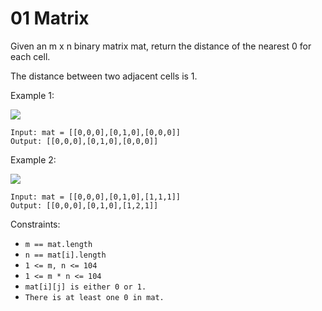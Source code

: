 # 01 Matrix

Given an m x n binary matrix mat, return the distance of the nearest 0 for each cell.

The distance between two adjacent cells is 1.

Example 1:

<img src=https://assets.leetcode.com/uploads/2021/04/24/01-1-grid.jpg />

```
Input: mat = [[0,0,0],[0,1,0],[0,0,0]]
Output: [[0,0,0],[0,1,0],[0,0,0]]
```

Example 2:

<img src=https://assets.leetcode.com/uploads/2021/04/24/01-2-grid.jpg />

```
Input: mat = [[0,0,0],[0,1,0],[1,1,1]]
Output: [[0,0,0],[0,1,0],[1,2,1]]
```

Constraints:

- `m == mat.length`
- `n == mat[i].length`
- `1 <= m, n <= 104`
- `1 <= m * n <= 104`
- `mat[i][j] is either 0 or 1.`
- `There is at least one 0 in mat.`

